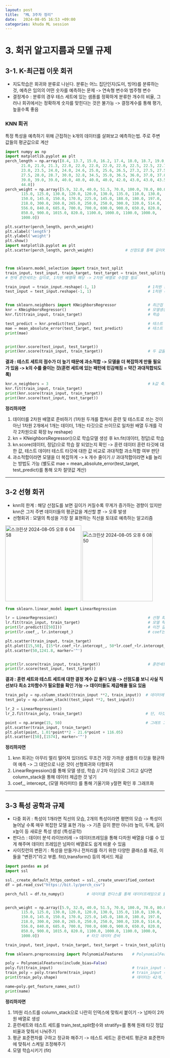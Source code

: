 ```yaml
---
layout: post
title:  "ML 3주차 정리"
date:   2024-08-05 16:53 +09:00
categories: khuda ML session
---
```

# **3. 회귀 알고지름과 모델 규제**
## 3-1. K-최근접 이웃 회귀
 * 지도학습은 회귀와 분류로 나뉜다. 분류는 어느 집단인지(도미, 빙어)를 분류하는 것, 예측은 임의의 어떤 숫자를 예측하는 문제 -> 연속형 변수와 범주형 변수
 * 결정계수 : 분류의 경우 테스 세트에 있는 샘픙를 정확하게 분류한 개수의 비율, 그러나 회귀에서는 정확하게 숫자를 맞힌다는 것은 불가능 -> 결정계수를 통해 평가, 높을수록 좋음
  
  
### KNN 회귀
  특정 특성을 예측하기 위해 근접하는 k개의 데이터를 살펴보고 예측하는법. 주로 주변 값들의 평균값으로 계산
 
```python
import numpy as np
import matplotlib.pyplot as plt
perch_length = np.array([8.4, 13.7, 15.0, 16.2, 17.4, 18.0, 18.7, 19.0, 19.6, 20.0, 21.0,
       21.0, 21.0, 21.3, 22.0, 22.0, 22.0, 22.0, 22.0, 22.5, 22.5, 22.7,
       23.0, 23.5, 24.0, 24.0, 24.6, 25.0, 25.6, 26.5, 27.3, 27.5, 27.5,
       27.5, 28.0, 28.7, 30.0, 32.8, 34.5, 35.0, 36.5, 36.0, 37.0, 37.0,
       39.0, 39.0, 39.0, 40.0, 40.0, 40.0, 40.0, 42.0, 43.0, 43.0, 43.5,
       44.0])
perch_weight = np.array([5.9, 32.0, 40.0, 51.5, 70.0, 100.0, 78.0, 80.0, 85.0, 85.0, 110.0,
       115.0, 125.0, 130.0, 120.0, 120.0, 130.0, 135.0, 110.0, 130.0,
       150.0, 145.0, 150.0, 170.0, 225.0, 145.0, 188.0, 180.0, 197.0,
       218.0, 300.0, 260.0, 265.0, 250.0, 250.0, 300.0, 320.0, 514.0,
       556.0, 840.0, 685.0, 700.0, 700.0, 690.0, 900.0, 650.0, 820.0,
       850.0, 900.0, 1015.0, 820.0, 1100.0, 1000.0, 1100.0, 1000.0,
       1000.0])

plt.scatter(perch_length, perch_weight)
plt.xlabel('length')
plt.ylabel('weight')
plt.show()
import matplotlib.pyplot as plt
plt.scatter(perch_length, perch_weight)              # 산점도를 통해 길이와 무게의 관계 파악



from sklearn.model_selection import train_test_split
train_input, test_input, train_target, test_target = train_test_split(perch_length, perch_weight, random_state=42) # 길이라는 데이터 대한 타깃을 무게로 잡은것
# 현재 훈련세트는 길이로, 1차원 배열에 해당 -> 2차원 배열로 수정할 필요

train_input = train_input.reshape(-1, 1)                       # 1차원 훈련 세트를 2차원으로 확장
test_input = test_input.reshape(-1, 1)                         # 1차원 테스트 세트를 2차원으로 확장


from sklearn.neighbors import KNeighborsRegressor              # 최근접 이웃 회귀 알고리즘 임포트
knr = KNeighborsRegressor()                                    # 모델생성
knr.fit(train_input, train_target)                             # 학습

test_predict = knr.predict(test_input)                         # 테스트 세트에 대한 예측 
mae = mean_absolute_error(test_target, test_predict)           # 테스트 세트에 대한 평균 절댓값 오차 계산 
print(mae)


print(knr.score(test_input, test_target))           
print(knr.score(train_input, train_target))                    # 두 값을 비교하면서 모델이 훈련세트에 대해 과대적합 됐는지 과소적합 됐는지 확인 -> 테스트 점수가 더 높거나 둘다 낮으면 과소, 훈련 점수가 더 높으면 과대적합
```

 **결과 : 테스트 세트의 점수가 더 높기 때문에 과소적합 -> 모델을 더 복잡하게 만들 필요가 있음 -> k의 수를 줄이는 것(훈련 세트에 있는 패턴에 민감해짐 = 약간 과대적합되도록)**
   
```python
knr.n_neighbors = 3                                            # k값 축소 후 결정계수 값 비교
knr.fit(train_input, train_target)
print(knr.score(train_input, train_target))
print(knr.score(test_input, test_target))
```

**정리하자면**<br>
1. 데이터를 2차원 배열로 준비하기 (1차원 두개를 합쳐서 훈련 및 테스트로 쓰는 것이 아닌 1차원 2개에서 1개는 데이터, 1개는 타깃으로 쓰이므로 일차원 배열 두개를 각각 2차원으로 확장 by reshape)
2. kn = KNeighborsRegressor()으로 학습모델 생성 후 kn.fit(데이터, 정답)로 학습
3. kn.score(데이터, 정답)으로 학습 잘 되었는지 확인 -> 훈련 데이터 훈련 타깃에 대한 값, 테스트 데이터 테스트 타깃에 대한 값 비교로 과대적합 과소적합 여부 판단
4. 과소적합이라면 모델을 더 복잡하게 -> k 개수 줄이기 //  과대적합이라면 k를 늘리는 방법도 가능 (별도로 mae = mean_absolute_error(test_target, test_predict)를 통해 오차 절댓값 계산)




------------------------------------------------------------------------------------------------------------------------------------------------------------------------------ 

## 3-2 선형 회귀
* knn의 한계 : 해당 산점도를 보면 길이가 커질수록 무게가 증가하는 경향이 있지만 knn은 그저 주변 데이터들의 평균값을 계산할 뿐 -> 오류 발생
* 선형회귀 : 모델의 특성을 가장 잘 표현하는 직선을 토대로 예측하는 알고리즘

<img width="240" alt="스크린샷 2024-08-05 오후 6 04 58" src="https://github.com/user-attachments/assets/c8d33e94-dfdd-4430-b638-931620f8b262">
<img width="222" alt="스크린샷 2024-08-05 오후 6 08 50" src="https://github.com/user-attachments/assets/5574f80e-8fb4-4662-888f-9fee09bd7e5a">

<br>

```python
from sklearn.linear_model import LinearRegression

lr = LinearRegression()                                        # 선형 회귀 모델 생성
lr.fit(train_input, train_target)                              # 모델 학습  
print(lr.predict([[50]]))                                      # 이전 길이 50에 대한 무게 예측
print(lr.coef_, lr.intercept_)                                 # coef는 기울기, 가중치라고도 불림, 기울기와 y절편값 확인

plt.scatter(train_input, train_target)
plt.plot([15,50], [15*lr.coef_+lr.intercept_, 50*lr.coef_+lr.intercept_])   # 직선 그리기
plt.scatter(50,1241.8, marker='^')


print(lr.score(train_input, train_target))                     # 훈련세트와 테스트 세트의 결정계수 값 확인으로 과대적합 과소적합 확인 -> 두 값 모두 작아서 과소적합
print(lr.score(test_input, test_target))
```

 **결과 : 훈련 세트와 테스트 세트에 대한 결정 계수 값 둘다 낮음 -> 산점도를 보니 사실 직선보다 최소 2차함수가 필요함을 확인 가능 -> 데이터들도 제곱해줄 필요 있음**

 ```python
train_poly = np.column_stack((train_input **2, train_input))  # 데이터에 제곱을 한 열과 원본 데이터 두개를 2차원으로 붙이기
test_poly = np.column_stack((test_input **2, test_input))

lr_2 = LinearRegression()
lr_2.fit(train_poly, train_target)                            # 단, 타깃은 그대로 사용해야함, 목표하는 값은 어떤 그래프를 훈련하든지 바꿀 필요가 없다. -> 2차식부터는 다항회귀

point = np.arange(15, 50)                                     # 그래프 그리기
plt.scatter(train_input, train_target)
plt.plot(point, 1.01*point**2 - 21.6*point + 116.05)
plt.scatter([50],[1574], marker='^')

```
**정리하자면**<br>
1. knn 회귀는 아무리 멀리 떨어져 있더라도 무조건 가장 가까운 샘플의 타깃을 평균하여 예측 -> 그 대안으로 나온 것이 선형회귀와 다항회귀
2. LinearRegression()를 통해 모델 생성, 학습 // 2차 이상으로 그리고 싶다면 column_stack을 통해 데이터 제곱한 것 넣기
3. coef_, intercept_ (모델 파라미터) 를 통해 기울기와 y절편 확인 후 그래프화

------------------------------------------------------------------------------------------------------------------------------------------------------------------------------ 

## 3-3 특성 공학과 규제
* 다중 회귀 : 특성이 1개라면 직선의 모습, 2개의 특성이라면 평면의 모습 -> 특성이 늘어날 수록 매우 복잡한 모델 표현 가능 -> 기존 길이 뿐만 아니라 높이, 두께, 길이x높이 등 새로운 특성 생성 (특성공학)
* 판다스 : 데이터 분석 라이브러레 -> 데이터프레임을 통해 다차원 배열을 다룰 수 있게 해주며 데이터 프레임은 넘파이 배열로도 쉽게 바꿀 수 있음
* 사이킷런의 변환기 : 특성을 만들거나 전처리를 하기 위한 다양한 클래스를 제공, 이들을 "변환기"라고 부름. fit(),transform() 등의 메서드 제공

```python
import pandas as pd
import ssl

ssl._create_default_https_context = ssl._create_unverified_context
df = pd.read_csv("https://bit.ly/perch_csv")

perch_full = df.to_numpy()          # 데이터를 판다스를 통해 데이터프레임으로 불러오고 넘파이배열로 변환


perch_weight = np.array([5.9, 32.0, 40.0, 51.5, 70.0, 100.0, 78.0, 80.0, 85.0, 85.0, 110.0,
       115.0, 125.0, 130.0, 120.0, 120.0, 130.0, 135.0, 110.0, 130.0,
       150.0, 145.0, 150.0, 170.0, 225.0, 145.0, 188.0, 180.0, 197.0,
       218.0, 300.0, 260.0, 265.0, 250.0, 250.0, 300.0, 320.0, 514.0,
       556.0, 840.0, 685.0, 700.0, 700.0, 690.0, 900.0, 650.0, 820.0,
       850.0, 900.0, 1015.0, 820.0, 1100.0, 1000.0, 1100.0, 1000.0,
       1000.0])                     # 타깃 데이터 준비

train_input, test_input, train_target, test_target = train_test_split(perch_full, perch_weight, random_state=42) # 훈련용과 테스트용으로 분리

from sklearn.preprocessing import PolynomialFeatures    # PolynomialFeatures 클래스 임포트

poly = PolynomialFeatures(include_bias=False)           
poly.fit(train_input)                                   # train_input 데이터를 사용하여 다항식 특성 변환을 위한 모델을 학습. 여기서 fit 메서드는 주어진 데이터의 특성의 범위와 다항식 변환에 필요한 정보를 학습
train_poly = poly.transform(train_input)                # train_input 데이터를 다항식 특성으로 변환. 이 메서드는 train_input에 있는 각 특성의 다항식 조합을 생성하여 새로운 특성 행렬을 생성.
print(train_poly.shape)                                 # 데이터는 42개, 특성은 9개인것을 확인가능

name=poly.get_feature_names_out()
print(name)

```

**정리하자면**<br>
1. 1차원 리스트를 column_stack으로 나란히 인덱스에 맞춰서 붙이기 -> 넘파이 2차원 배열로 생성
2. 훈련세트와 테스트 세트를 train_test_split함수와 stratify=를 통해 원래 타깃 정답 비율과 맞춰서 나눠주기
3. 평균 표준편차를 구하고 정규화 해주기 -> 테스트 세트는 훈련세트 평균과 표준편차에 맞춰서 스케일 조정해주기
4. 모델 학습시키기 (fit)










